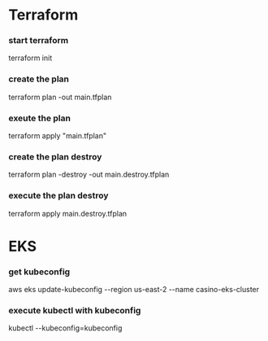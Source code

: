 # Terraform
### start terraform
terraform init

### create the plan
terraform plan -out main.tfplan

### exeute the plan
terraform apply "main.tfplan"

### create the plan destroy
terraform plan -destroy -out main.destroy.tfplan

### execute the plan destroy
terraform apply main.destroy.tfplan


# EKS

### get kubeconfig
aws eks update-kubeconfig --region us-east-2  --name casino-eks-cluster

### execute kubectl with kubeconfig
kubectl --kubeconfig=kubeconfig 